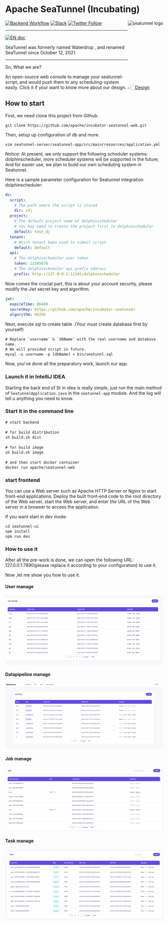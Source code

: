 # Apache SeaTunnel (Incubating)

<img src="https://seatunnel.apache.org/image/logo.png" alt="seatunnel logo" height="200px" align="right" />

[![Backend Workflow](https://github.com/apache/incubator-seatunnel/actions/workflows/backend.yml/badge.svg?branch=dev)](https://github.com/apache/incubator-seatunnel/actions/workflows/backend.yml)
[![Slack](https://img.shields.io/badge/slack-%23seatunnel-4f8eba?logo=slack)](https://join.slack.com/t/apacheseatunnel/shared_invite/zt-123jmewxe-RjB_DW3M3gV~xL91pZ0oVQ)
[![Twitter Follow](https://img.shields.io/twitter/follow/ASFSeaTunnel.svg?label=Follow&logo=twitter)](https://twitter.com/ASFSeaTunnel)

---
[![EN doc](https://img.shields.io/badge/document-English-blue.svg)](README.md)

SeaTunnel was formerly named Waterdrop , and renamed SeaTunnel since October 12, 2021.

---

So, What we are?

An open-source web console to manage your seatunnel-script, and would push them to any scheduling-system easily.
Click it if your want to know more about our design. 👉🏻[Design](https://github.com/apache/incubator-seatunnel/issues/1947)


## How to start

First, we need clone this project from Github.

```shell
git clone https://github.com/apache/incubator-seatunnel-web.git
```

Then, setup up configuration of db and more.
```shell
vim seatunnel-server/seatunnel-app/src/main/resources/application.yml
```

Notice:
At present, we only support the following scheduler systems: dolphinscheduler, more scheduler systems will be supported in the future;
And for easier use, we plan to build our own scheduling system in Seatunnel.

Here is a sample parameter configuration for Seatunnel integration dolphinscheduler:
```yaml
ds:
  script:
    # The path where the script is stored
    dir: /dj
  project:
    # The default project name of dolphinscheduler
    # You may need to create the project first in dolphinscheduler
    default: test_dj
  tenant:
    # Which tenant been used to submit script  
    default: default
  api:
    # The dolphinscheduler user token
    token: 12345678
    # The dolphinscheduler api prefix address
    prefix: http://127.0.0.1:12345/dolphinscheduler
```

Now comes the crucial part, this is about your account security, please modify the Jwt secret key and algorithm.

```yaml
jwt:
  expireTime: 86400
  secretKey: https://github.com/apache/incubator-seatunnel
  algorithm: HS256
```


Next, execute sql to create table .(Your must create database first by yourself)
```shell
# Replace `username` & `dbName` with the real username and database name.
# We will provided script in future.
mysql -u username -p [dbName] < bin/seatunnl.sql
```

Now, you've done all the preparatory work, launch our app.

### Launch it in IntelliJ IDEA

Starting the back end of St in idea is really simple, just run the main method of `SeatunnelApplication.java` in the `seatunnel-app` module.
And the log will tell u anything you need to know.

### Start it in the command line

```shell
# start backend

# for build distribution
sh build.sh dist

# for build image
sh build.sh image
 
# and then start docker container
docker run apache/seatunnel-web

```

### start frontend
You can use a Web server such as Apache HTTP Server or Nginx to start front-end applications. Deploy the built front-end code to the root directory of the Web server, start the Web server, and enter the URL of the Web server in a browser to access the application.

If you want start in dev mode:
```shell
cd seatunnel-ui
npm install
npm run dev
```

### How to use it

After all the pre-work is done, we can open the following URL: 127.0.0.1:7890(please replace it according to your configuration) to use it.

Now ,let me show you how to use it.

#### User manage

![img.png](docs/images/user.png)

#### Datapipeline manage

![img.png](docs/images/datapipeline.png)

#### Job manage
![img.png](docs/images/job.png)

#### Task manage
![img.png](task.png)